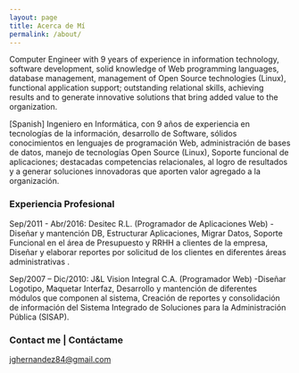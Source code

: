 ```yaml
---
layout: page
title: Acerca de Mí
permalink: /about/
---
```


Computer Engineer with 9 years of experience in information technology, software development, solid knowledge of Web programming languages, database management, management of Open Source technologies (Linux), functional application support; outstanding relational skills, achieving results and to generate innovative solutions that bring added value to the organization.

[Spanish]
Ingeniero en Informática, con 9 años de experiencia en tecnologías de la información, desarrollo de Software, sólidos conocimientos en lenguajes de programación Web, administración de bases de datos, manejo de tecnologías Open Source (Linux), Soporte funcional de aplicaciones; destacadas competencias relacionales,  al logro de resultados y a generar soluciones innovadoras que aporten valor agregado a la organización.

### Experiencia Profesional

Sep/2011 - Abr/2016: Desitec R.L. (Programador de Aplicaciones Web) 
-Diseñar y mantención DB, Estructurar Aplicaciones, Migrar Datos, Soporte  Funcional en el área de Presupuesto y RRHH a clientes de la empresa, Diseñar y elaborar reportes por solicitud de los clientes en diferentes áreas administrativas .

Sep/2007 – Dic/2010:  J&L Vision Integral C.A. (Programador Web) 
-Diseñar Logotipo, Maquetar Interfaz, Desarrollo y mantención de diferentes módulos que componen al sistema, Creación de reportes y consolidación de información del Sistema Integrado de Soluciones para la Administración Pública (SISAP).

### Contact me | Contáctame

[jghernandez84@gmail.com](mailto:jghernandez84@gmail.com)
